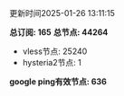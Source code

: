 更新时间2025-01-26 13:11:15

**总订阅: 165**
**总节点: 44264**
- vless节点: 25240
- hysteria2节点: 1

**google ping有效节点: 636**
